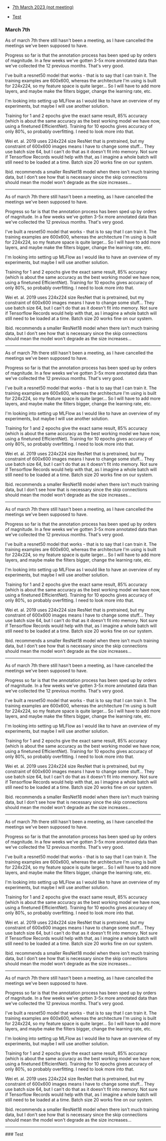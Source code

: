 * [7th March 2023 (not meeting)](#march-7th)

* [Test](#test)

### March 7th
As of march 7th there still hasn't been a meeting, as I have cancelled the meetings we've been supposed to have. 

Progress so far is that the annotation process has been sped up by orders of magnitude. In a few weeks we've gotten 3-5x more annotated data than we've collected the 12 previous months. That's very good. 

I've built a resnet50 model that works - that is to say that I can train it. The training examples are 600x600, whereas the architecture I'm using is built for 224x224, so my feature space is quite larger... So I will have to add more layers, and maybe make the filters bigger, change the learning rate, etc. 

I'm looking into setting up MLFlow as I would like to have an overview of my experiments, but maybe I will use another solution. 

Training for 1 and 2 epochs give the exact same result, 85% accuracy (which is about the same accuracy as the best working model we have now, using a finetuned EfficientNet). Training for 10 epochs gives accuracy of only 80%, so probably overfitting. I need to look more into that. 

Wei et. al. 2019 uses 224x224 size ResNet that is pretrained, but my constraint of 600x600 images means I have to change some stuff... They use batch size 64, but I can't do that as it doesn't fit into memory. Not sure if Tensorflow Records would help with that, as I imagine a whole batch will still need to be loaded at a time. Batch size 20 works fine on our system. 

Ibid. recommends a smaller ResNet18 model when there isn't much training data, but I don't see how that is necessary since the skip connections should mean the model won't degrade as the size increases... 
<hr>

As of march 7th there still hasn't been a meeting, as I have cancelled the meetings we've been supposed to have. 

Progress so far is that the annotation process has been sped up by orders of magnitude. In a few weeks we've gotten 3-5x more annotated data than we've collected the 12 previous months. That's very good. 

I've built a resnet50 model that works - that is to say that I can train it. The training examples are 600x600, whereas the architecture I'm using is built for 224x224, so my feature space is quite larger... So I will have to add more layers, and maybe make the filters bigger, change the learning rate, etc. 

I'm looking into setting up MLFlow as I would like to have an overview of my experiments, but maybe I will use another solution. 

Training for 1 and 2 epochs give the exact same result, 85% accuracy (which is about the same accuracy as the best working model we have now, using a finetuned EfficientNet). Training for 10 epochs gives accuracy of only 80%, so probably overfitting. I need to look more into that. 

Wei et. al. 2019 uses 224x224 size ResNet that is pretrained, but my constraint of 600x600 images means I have to change some stuff... They use batch size 64, but I can't do that as it doesn't fit into memory. Not sure if Tensorflow Records would help with that, as I imagine a whole batch will still need to be loaded at a time. Batch size 20 works fine on our system. 

Ibid. recommends a smaller ResNet18 model when there isn't much training data, but I don't see how that is necessary since the skip connections should mean the model won't degrade as the size increases... 
<hr>

As of march 7th there still hasn't been a meeting, as I have cancelled the meetings we've been supposed to have. 

Progress so far is that the annotation process has been sped up by orders of magnitude. In a few weeks we've gotten 3-5x more annotated data than we've collected the 12 previous months. That's very good. 

I've built a resnet50 model that works - that is to say that I can train it. The training examples are 600x600, whereas the architecture I'm using is built for 224x224, so my feature space is quite larger... So I will have to add more layers, and maybe make the filters bigger, change the learning rate, etc. 

I'm looking into setting up MLFlow as I would like to have an overview of my experiments, but maybe I will use another solution. 

Training for 1 and 2 epochs give the exact same result, 85% accuracy (which is about the same accuracy as the best working model we have now, using a finetuned EfficientNet). Training for 10 epochs gives accuracy of only 80%, so probably overfitting. I need to look more into that. 

Wei et. al. 2019 uses 224x224 size ResNet that is pretrained, but my constraint of 600x600 images means I have to change some stuff... They use batch size 64, but I can't do that as it doesn't fit into memory. Not sure if Tensorflow Records would help with that, as I imagine a whole batch will still need to be loaded at a time. Batch size 20 works fine on our system. 

Ibid. recommends a smaller ResNet18 model when there isn't much training data, but I don't see how that is necessary since the skip connections should mean the model won't degrade as the size increases... 
<hr>

As of march 7th there still hasn't been a meeting, as I have cancelled the meetings we've been supposed to have. 

Progress so far is that the annotation process has been sped up by orders of magnitude. In a few weeks we've gotten 3-5x more annotated data than we've collected the 12 previous months. That's very good. 

I've built a resnet50 model that works - that is to say that I can train it. The training examples are 600x600, whereas the architecture I'm using is built for 224x224, so my feature space is quite larger... So I will have to add more layers, and maybe make the filters bigger, change the learning rate, etc. 

I'm looking into setting up MLFlow as I would like to have an overview of my experiments, but maybe I will use another solution. 

Training for 1 and 2 epochs give the exact same result, 85% accuracy (which is about the same accuracy as the best working model we have now, using a finetuned EfficientNet). Training for 10 epochs gives accuracy of only 80%, so probably overfitting. I need to look more into that. 

Wei et. al. 2019 uses 224x224 size ResNet that is pretrained, but my constraint of 600x600 images means I have to change some stuff... They use batch size 64, but I can't do that as it doesn't fit into memory. Not sure if Tensorflow Records would help with that, as I imagine a whole batch will still need to be loaded at a time. Batch size 20 works fine on our system. 

Ibid. recommends a smaller ResNet18 model when there isn't much training data, but I don't see how that is necessary since the skip connections should mean the model won't degrade as the size increases... 
<hr>

As of march 7th there still hasn't been a meeting, as I have cancelled the meetings we've been supposed to have. 

Progress so far is that the annotation process has been sped up by orders of magnitude. In a few weeks we've gotten 3-5x more annotated data than we've collected the 12 previous months. That's very good. 

I've built a resnet50 model that works - that is to say that I can train it. The training examples are 600x600, whereas the architecture I'm using is built for 224x224, so my feature space is quite larger... So I will have to add more layers, and maybe make the filters bigger, change the learning rate, etc. 

I'm looking into setting up MLFlow as I would like to have an overview of my experiments, but maybe I will use another solution. 

Training for 1 and 2 epochs give the exact same result, 85% accuracy (which is about the same accuracy as the best working model we have now, using a finetuned EfficientNet). Training for 10 epochs gives accuracy of only 80%, so probably overfitting. I need to look more into that. 

Wei et. al. 2019 uses 224x224 size ResNet that is pretrained, but my constraint of 600x600 images means I have to change some stuff... They use batch size 64, but I can't do that as it doesn't fit into memory. Not sure if Tensorflow Records would help with that, as I imagine a whole batch will still need to be loaded at a time. Batch size 20 works fine on our system. 

Ibid. recommends a smaller ResNet18 model when there isn't much training data, but I don't see how that is necessary since the skip connections should mean the model won't degrade as the size increases... 
<hr>

As of march 7th there still hasn't been a meeting, as I have cancelled the meetings we've been supposed to have. 

Progress so far is that the annotation process has been sped up by orders of magnitude. In a few weeks we've gotten 3-5x more annotated data than we've collected the 12 previous months. That's very good. 

I've built a resnet50 model that works - that is to say that I can train it. The training examples are 600x600, whereas the architecture I'm using is built for 224x224, so my feature space is quite larger... So I will have to add more layers, and maybe make the filters bigger, change the learning rate, etc. 

I'm looking into setting up MLFlow as I would like to have an overview of my experiments, but maybe I will use another solution. 

Training for 1 and 2 epochs give the exact same result, 85% accuracy (which is about the same accuracy as the best working model we have now, using a finetuned EfficientNet). Training for 10 epochs gives accuracy of only 80%, so probably overfitting. I need to look more into that. 

Wei et. al. 2019 uses 224x224 size ResNet that is pretrained, but my constraint of 600x600 images means I have to change some stuff... They use batch size 64, but I can't do that as it doesn't fit into memory. Not sure if Tensorflow Records would help with that, as I imagine a whole batch will still need to be loaded at a time. Batch size 20 works fine on our system. 

Ibid. recommends a smaller ResNet18 model when there isn't much training data, but I don't see how that is necessary since the skip connections should mean the model won't degrade as the size increases... 
<hr>

As of march 7th there still hasn't been a meeting, as I have cancelled the meetings we've been supposed to have. 

Progress so far is that the annotation process has been sped up by orders of magnitude. In a few weeks we've gotten 3-5x more annotated data than we've collected the 12 previous months. That's very good. 

I've built a resnet50 model that works - that is to say that I can train it. The training examples are 600x600, whereas the architecture I'm using is built for 224x224, so my feature space is quite larger... So I will have to add more layers, and maybe make the filters bigger, change the learning rate, etc. 

I'm looking into setting up MLFlow as I would like to have an overview of my experiments, but maybe I will use another solution. 

Training for 1 and 2 epochs give the exact same result, 85% accuracy (which is about the same accuracy as the best working model we have now, using a finetuned EfficientNet). Training for 10 epochs gives accuracy of only 80%, so probably overfitting. I need to look more into that. 

Wei et. al. 2019 uses 224x224 size ResNet that is pretrained, but my constraint of 600x600 images means I have to change some stuff... They use batch size 64, but I can't do that as it doesn't fit into memory. Not sure if Tensorflow Records would help with that, as I imagine a whole batch will still need to be loaded at a time. Batch size 20 works fine on our system. 

Ibid. recommends a smaller ResNet18 model when there isn't much training data, but I don't see how that is necessary since the skip connections should mean the model won't degrade as the size increases... 
<hr>
### Test

